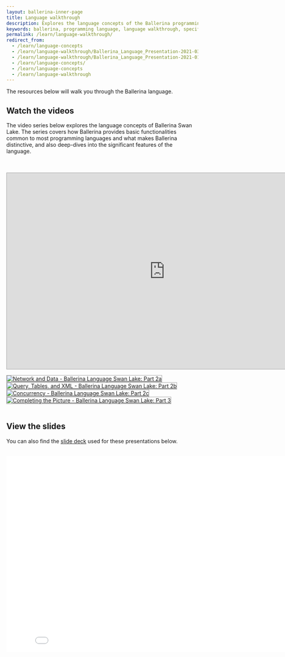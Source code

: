 ```yaml
---
layout: ballerina-inner-page
title: Language walkthrough
description: Explores the language concepts of the Ballerina programming language.
keywords: ballerina, programming language, language walkthrough, specification
permalink: /learn/language-walkthrough/
redirect_from:
  - /learn/language-concepts
  - /learn/language-walkthrough/Ballerina_Language_Presentation-2021-03-08.pdf
  - /learn/language-walkthrough/Ballerina_Language_Presentation-2021-01-29.pdf
  - /learn/language-concepts/
  - /learn/language-concepts
  - /learn/language-walkthrough
---
```


<style>
.cBallerinaTocContainer {
display:none;

}
</style>
<style>
	.cVideoThumb{border:#a4a4a4 solid 1px !important;}
	.cVideoThumb:hover{border:1px solid #1eb5ae !important; transform: scale(1.05); transition: 0.3s;}
	.VideoIframe{border:#a4a4a4 solid 1px !important;}
	.VideoIframe:hover{border:1px solid #1eb5ae !important; }
</style>
The resources below will walk you through the Ballerina language.

## Watch the videos

The video series below explores the language concepts of Ballerina Swan Lake. The series covers how Ballerina provides basic functionalities common to most programming languages and what makes Ballerina distinctive, and also deep-dives into the significant features of the language. 

<br/>



<br/>
<div class="row">
<div class="col-sm-12 col-md-12 col-12">
<iframe width="830" height="515" class="VideoIframe" style="margin-bottom: 15px;" src="https://www.youtube.com/embed/videoseries?list=PL7JOecNWBb0KX8RGAjF-oRknb_YIYN-dR" title="YouTube video player" frameborder="0" allow="accelerometer; autoplay; clipboard-write; encrypted-media; gyroscope; picture-in-picture" allowfullscreen></iframe>
</div>




</div>
<div class="row">
<div class="col-sm-12 col-md-12 col-lg-3">
<a href="https://youtube.com/watch?v=leFnR6xh100&feature=shares" target="_blank" >
<img class="cVideoThumb" alt="Network and Data - Ballerina Language Swan Lake: Part 2a" src="/images/lang-w-2a.png" decoding="async" data-nimg="intrinsic" style="">
</a>
</div>
<div class="col-sm-12 col-md-12 col-lg-3">
<a href="https://youtube.com/watch?v=BvU9fB-x8eE&feature=shares" target="_blank">
<img class="cVideoThumb" alt="Query, Tables, and XML - Ballerina Language Swan Lake: Part 2b" src="/images/lang-w-2b.png" decoding="async" data-nimg="intrinsic" style="">
</a>
</div>
<div class="col-sm-12 col-md-12 col-lg-3">
<a href="https://youtube.com/watch?v=C1kj3Lc9MP8&feature=shares" target="_blank">
<img class="cVideoThumb" alt="Concurrency - Ballerina Language Swan Lake: Part 2c" src="/images/lang-w-2c.png" decoding="async" data-nimg="intrinsic" style="">
</a>
</div>
<div class="col-sm-12 col-md-12 col-lg-3">
<a href="https://youtube.com/watch?v=dAQs8_jAyGU&feature=shares" target="_blank" >
<img class="cVideoThumb" alt="Completing the Picture - Ballerina Language Swan Lake: Part 3" src="/images/lang-w-3.png" decoding="async" data-nimg="intrinsic" style="">
</a>
</div>
</div>
</div>

<br/>

## View the slides

You can also find the [slide deck](/learn/slides/language-walkthrough/Ballerina_Language_Presentation-2021-03-08.pdf) used for these presentations below.

<br/>

<div class="clearfix">

<!--<embed width="191" height="207" name="lang-guide-slides" src="/learn/language-guide/Ballerina_Language_Presentation-2021-03-08.pdf" type="application/pdf">-->

<iframe width="840" height="515" src="/learn/slides/language-walkthrough/Ballerina_Language_Presentation-2021-03-08.pdf" frameborder="0" allowfullscreen>
</iframe>

<!--<style>
.nav > li.cVersionItem {
    display: none !important;
}
.cFormSection {
   background:#f3f3f3;
   padding:30px;
}
label {
	display: inline-block;
	max-width: 95%;
	margin-bottom: 5px;
	font-weight: 700;
}
.form-check-input {
   float:left;
   margin-right:10px !important;
}
.cSignUp, button#subscribeUserButton {
	background: #56b3af;
	border: none;
	color: #fff;
	/* padding: 10px 20px; */
	margin-top: 15px;
	display: inline-block;
	width: auto;
	padding: 18px;
	line-height: 0px;
	font-family: "roboto";
	letter-spacing: 1px;
	font-weight: 400;
}

.cSignUp:hover , button#subscribeUserButton:hover {
background:#464646;
}

#form-status , #form-error {
display:none;
}

#form-status.cShowBlock , #form-error.cShowBlock  {
display:block;
}
a.cBookmark {
display: inline-block;
position: absolute;
margin: -150px 0px 0px;
}


</style>-->
